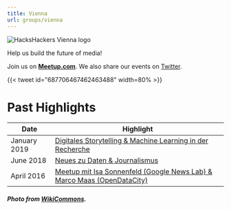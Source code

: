 ```yaml
---
title: Vienna
url: groups/vienna
---
```


![HacksHackers Vienna logo](https://upload.wikimedia.org/wikipedia/commons/6/6a/Vienna%2C_Austria_%2845116684251%29.jpg)

Help us build the future of media!

Join us on **[Meetup.com](https://www.meetup.com/Hacks-Hackers-Vienna/)**. We also share our events on [Twitter](https://twitter.com/hackshackersvie?lang=en).

{{< tweet id="687706467462463488" width=80% >}}

# Past Highlights

| **Date**  | **Highlight** |  
|-----------|---------------|  
| January 2019 | [Digitales Storytelling & Machine Learning in der Recherche](https://www.meetup.com/Hacks-Hackers-Vienna/events/257001373/) |
| June 2018 | [Neues zu Daten & Journalismus](https://www.meetup.com/Hacks-Hackers-Vienna/events/251515634/) |   
| April 2016 | [Meetup mit Isa Sonnenfeld (Google News Lab) & Marco Maas (OpenDataCity)](https://www.meetup.com/Hacks-Hackers-Vienna/events/230447549/) |

##### Photo from [WikiCommons](wikicommons.org).
